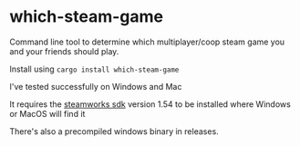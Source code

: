 # which-steam-game
Command line tool to determine which multiplayer/coop steam game you and your friends should play.

Install using `cargo install which-steam-game`

I've tested successfully on Windows and Mac

It requires the [steamworks sdk](https://partner.steamgames.com/downloads/steamworks_sdk.zip) version 1.54 to be installed where Windows or MacOS will find it

There's also a precompiled windows binary in releases.
